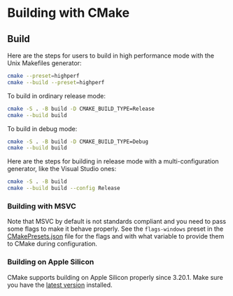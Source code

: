 # Building with CMake

## Build

Here are the steps for users to build in high performance mode with the
Unix Makefiles generator:
```sh
cmake --preset=highperf
cmake --build --preset=highperf
```

To build in ordinary release mode:
```sh
cmake -S . -B build -D CMAKE_BUILD_TYPE=Release
cmake --build build
```

To build in debug mode:
```sh
cmake -S . -B build -D CMAKE_BUILD_TYPE=Debug
cmake --build build
```

Here are the steps for building in release mode with a multi-configuration
generator, like the Visual Studio ones:
```sh
cmake -S . -B build
cmake --build build --config Release
```

### Building with MSVC

Note that MSVC by default is not standards compliant and you need to pass some
flags to make it behave properly. See the `flags-windows` preset in the
[CMakePresets.json](CMakePresets.json) file for the flags and with what
variable to provide them to CMake during configuration.

### Building on Apple Silicon

CMake supports building on Apple Silicon properly since 3.20.1. Make sure you
have the [latest version][1] installed.

[1]: https://cmake.org/download/
